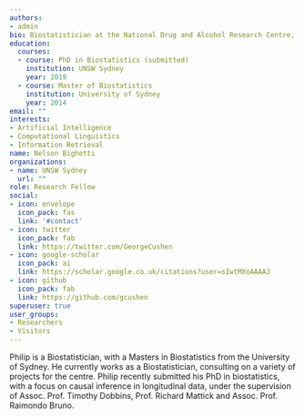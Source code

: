 ```yaml
---
authors:
- admin
bio: Biostatistician at the National Drug and Alcohol Research Centre, UNSW Sydney.
education:
  courses:
  - course: PhD in Biostatistics (submitted)
    institution: UNSW Sydney
    year: 2019
  - course: Master of Biostatistics
    institution: University of Sydney
    year: 2014
email: ""
interests:
- Artificial Intelligence
- Computational Linguistics
- Information Retrieval
name: Nelson Bighetti
organizations:
- name: UNSW Sydney
  url: ""
role: Research Fellow
social:
- icon: envelope
  icon_pack: fas
  link: '#contact'
- icon: twitter
  icon_pack: fab
  link: https://twitter.com/GeorgeCushen
- icon: google-scholar
  icon_pack: ai
  link: https://scholar.google.co.uk/citations?user=sIwtMXoAAAAJ
- icon: github
  icon_pack: fab
  link: https://github.com/gcushen
superuser: true
user_groups:
- Researchers
- Visitors
---
```


Philip is a Biostatistician, with a Masters in Biostatistics from the University of Sydney. He currently works as a Biostatistician, consulting on a variety of projects for the centre. Philip recently submitted his PhD in biostatistics, with a focus on causal inference in longitudinal data, under the supervision of Assoc. Prof. Timothy Dobbins, Prof. Richard Mattick and Assoc. Prof. Raimondo Bruno.

